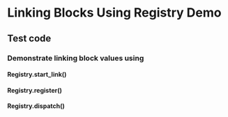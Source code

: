# Linking Blocks Using Registry Demo

## Test code 

### Demonstrate linking block values using 
#### Registry.start_link()
#### Registry.register()
#### Registry.dispatch()



